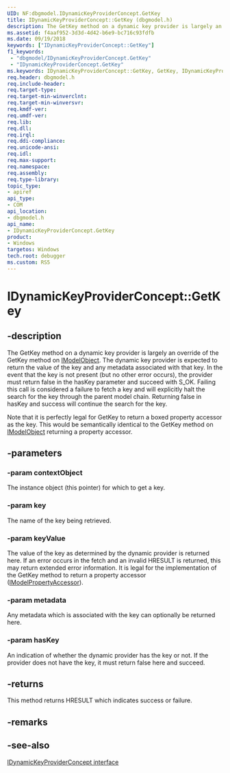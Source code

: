 ```yaml
---
UID: NF:dbgmodel.IDynamicKeyProviderConcept.GetKey
title: IDynamicKeyProviderConcept::GetKey (dbgmodel.h)
description: The GetKey method on a dynamic key provider is largely an override of the GetKey method on IModelObject. 
ms.assetid: f4aaf952-3d3d-4d42-b6e9-bc716c93fdfb
ms.date: 09/19/2018
keywords: ["IDynamicKeyProviderConcept::GetKey"]
f1_keywords:
 - "dbgmodel/IDynamicKeyProviderConcept.GetKey"
 - "IDynamicKeyProviderConcept.GetKey"
ms.keywords: IDynamicKeyProviderConcept::GetKey, GetKey, IDynamicKeyProviderConcept.GetKey, IDynamicKeyProviderConcept::GetKey, IDynamicKeyProviderConcept.GetKey
req.header: dbgmodel.h
req.include-header:
req.target-type:
req.target-min-winverclnt:
req.target-min-winversvr:
req.kmdf-ver:
req.umdf-ver:
req.lib:
req.dll:
req.irql: 
req.ddi-compliance:
req.unicode-ansi:
req.idl:
req.max-support:
req.namespace:
req.assembly:
req.type-library: 
topic_type: 
- apiref
api_type: 
- COM
api_location: 
- dbgmodel.h
api_name: 
- IDynamicKeyProviderConcept.GetKey
product:
- Windows
targetos: Windows
tech.root: debugger
ms.custom: RS5
---
```


# IDynamicKeyProviderConcept::GetKey


## -description

The GetKey method on a dynamic key provider is largely an override of the GetKey method on [IModelObject](nn-dbgmodel-imodelobject.md). The dynamic key provider is expected to return the value of the key and any metadata associated with that key. In the event that the key is not present (but no other error occurs), the provider must return false in the hasKey parameter and succeed with S_OK. Failing this call is considered a failure to fetch a key and will explicitly halt the search for the key through the parent model chain. Returning false in hasKey and success will continue the search for the key. 

Note that it is perfectly legal for GetKey to return a boxed property accessor as the key. This would be semantically identical to the GetKey method on [IModelObject](nn-dbgmodel-imodelobject.md) returning a property accessor. 


## -parameters

### -param contextObject
The instance object (this pointer) for which to get a key.

### -param key
The name of the key being retrieved.

### -param keyValue
The value of the key as determined by the dynamic provider is returned here. If an error occurs in the fetch and an invalid HRESULT is returned, this may return extended error information. It is legal for the implementation of the GetKey method to return a property accessor ([IModelPropertyAccessor](nn-dbgmodel-imodelpropertyaccessor.md)).

### -param metadata
Any metadata which is associated with the key can optionally be returned here.

### -param hasKey
An indication of whether the dynamic provider has the key or not. If the provider does not have the key, it must return false here and succeed.


## -returns
This method returns HRESULT which indicates success or failure.

## -remarks

## -see-also

[IDynamicKeyProviderConcept interface](nn-dbgmodel-idynamickeyproviderconcept.md)

